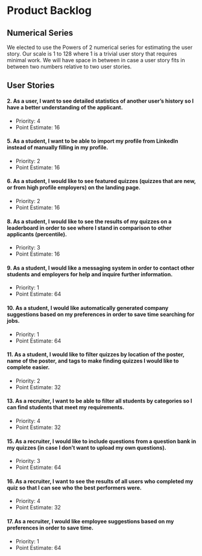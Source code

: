 # Product Backlog

## Numerical Series

We elected to use the Powers of 2 numerical series for estimating the user story. Our scale is 1 to 128 where 1 is a trivial user story that requires minimal work. We will have space in between in case a user story fits in between two numbers relative to two user stories.

## User Stories

#### __2. As a user, I want to see detailed statistics of another user’s history so I have a better understanding of the applicant.__
   
- Priority: 4
- Point Estimate: 16

#### __5. As a student, I want to be able to import my profile from LinkedIn instead of manually filling in my profile.__

- Priority: 2
- Point Estimate: 16

#### __6. As a student, I would like to see featured quizzes (quizzes that are new, or from high profile employers) on the landing page.__

- Priority: 2
- Point Estimate: 16

#### __8. As a student, I would like to see the results of my quizzes on a leaderboard in order to see where I stand in comparison to other applicants (percentile).__
   
- Priority: 3
- Point Estimate: 16

#### __9.  As a student, I would like a messaging system in order to contact other students and employers for help and inquire further information.__
   
- Priority: 1
- Point Estimate: 64

#### __10. As a student, I would like automatically generated company suggestions based on my preferences in order to save time searching for jobs.__

- Priority: 1
- Point Estimate: 64

#### __11. As a student, I would like to filter quizzes by location of the poster, name of the poster, and tags to make finding quizzes I would like to complete easier.__
   
- Priority: 2
- Point Estimate: 32

#### __13. As a recruiter, I want to be able to filter all students by categories so I can find students that meet my requirements.__
   
- Priority: 4
- Point Estimate: 32

#### __15. As a recruiter, I would like to include questions from a question bank in my quizzes (in case I don’t want to upload my own questions).__
- Priority: 3
- Point Estimate: 64

#### __16. As a recruiter, I want to see the results of all users who completed my quiz so that I can see who the best performers were.__
- Priority: 4
- Point Estimate: 32

#### __17. As a recruiter, I would like employee suggestions based on my preferences in order to save time.__
- Priority: 1
- Point Estimate: 64